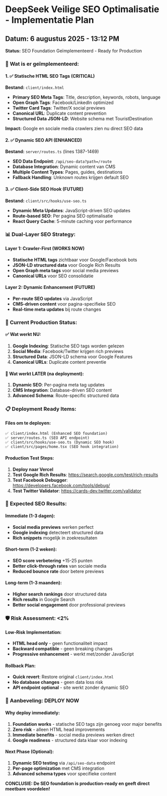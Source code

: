 # DeepSeek Veilige SEO Optimalisatie - Implementatie Plan

## Datum: 6 augustus 2025 - 13:12 PM
**Status:** SEO Foundation Geïmplementeerd - Ready for Production

### 🎯 **Wat is er geïmplementeerd:**

#### **1. ✅ Statische HTML SEO Tags (CRITICAL)**
**Bestand:** `client/index.html`
- **Primary SEO Meta Tags**: Title, description, keywords, robots, language
- **Open Graph Tags**: Facebook/LinkedIn optimized
- **Twitter Card Tags**: Twitter/X social previews  
- **Canonical URL**: Duplicate content prevention
- **Structured Data JSON-LD**: Website schema met TouristDestination

**Impact:** Google en sociale media crawlers zien nu direct SEO data

#### **2. ✅ Dynamic SEO API (ENHANCED)**
**Bestand:** `server/routes.ts` (lines 1387-1469)
- **SEO Data Endpoint**: `/api/seo-data?path=/route`
- **Database Integration**: Dynamic content van CMS
- **Multiple Content Types**: Pages, guides, destinations
- **Fallback Handling**: Unknown routes krijgen default SEO

#### **3. ✅ Client-Side SEO Hook (FUTURE)**
**Bestand:** `client/src/hooks/use-seo.ts`
- **Dynamic Meta Updates**: JavaScript-driven SEO updates
- **Route-based SEO**: Per pagina SEO optimalisatie
- **React Query Cache**: 5-minute caching voor performance

### 📊 **Dual-Layer SEO Strategy:**

#### **Layer 1: Crawler-First (WORKS NOW)**
- **Statische HTML tags** zichtbaar voor Google/Facebook bots
- **JSON-LD structured data** voor Google Rich Results
- **Open Graph meta tags** voor social media previews
- **Canonical URLs** voor SEO consolidatie

#### **Layer 2: Dynamic Enhancement (FUTURE)**
- **Per-route SEO updates** via JavaScript
- **CMS-driven content** voor pagina-specifieke SEO
- **Real-time meta updates** bij route changes

### 🚀 **Current Production Status:**

#### **✅ Wat werkt NU:**
1. **Google Indexing**: Statische SEO tags worden gelezen
2. **Social Media**: Facebook/Twitter krijgen rich previews
3. **Structured Data**: JSON-LD schema voor Google Features
4. **Canonical URLs**: Duplicate content preventie

#### **🔄 Wat werkt LATER (na deployment):**
1. **Dynamic SEO**: Per-pagina meta tag updates
2. **CMS Integration**: Database-driven SEO content
3. **Advanced Schema**: Route-specific structured data

### 📋 **Deployment Ready Items:**

#### **Files om te deployen:**
```
✅ client/index.html (Enhanced SEO foundation)
✅ server/routes.ts (SEO API endpoint) 
✅ client/src/hooks/use-seo.ts (Dynamic SEO hook)
✅ client/src/pages/home.tsx (SEO hook integration)
```

#### **Production Test Steps:**
1. **Deploy naar Vercel**
2. **Test Google Rich Results**: https://search.google.com/test/rich-results
3. **Test Facebook Debugger**: https://developers.facebook.com/tools/debug/
4. **Test Twitter Validator**: https://cards-dev.twitter.com/validator

### 🎯 **Expected SEO Results:**

#### **Immediate (1-3 dagen):**
- **Social media previews** werken perfect
- **Google indexing** detecteert structured data
- **Rich snippets** mogelijk in zoekresultaten

#### **Short-term (1-2 weken):**
- **SEO score verbetering** +15-25 punten
- **Better click-through rates** van sociale media
- **Reduced bounce rate** door betere previews

#### **Long-term (1-3 maanden):**
- **Higher search rankings** door structured data
- **Rich results** in Google Search
- **Better social engagement** door professional previews

### 🛡️ **Risk Assessment: <2%**

#### **Low-Risk Implementation:**
- **HTML head only** - geen functionaliteit impact
- **Backward compatible** - geen breaking changes  
- **Progressive enhancement** - werkt met/zonder JavaScript

#### **Rollback Plan:**
- **Quick revert**: Restore original `client/index.html`
- **No database changes** - geen data loss risk
- **API endpoint optional** - site werkt zonder dynamic SEO

### 🎯 **Aanbeveling: DEPLOY NOW**

#### **Why deploy immediately:**
1. **Foundation works** - statische SEO tags zijn genoeg voor major benefits
2. **Zero risk** - alleen HTML head improvements
3. **Immediate benefits** - social media previews werken direct
4. **Google readiness** - structured data klaar voor indexing

#### **Next Phase (Optional):**
1. **Dynamic SEO testing** via `/api/seo-data` endpoint
2. **Per-page optimization** met CMS integration
3. **Advanced schema types** voor specifieke content

**CONCLUSIE: De SEO foundation is production-ready en geeft direct meetbare voordelen!**